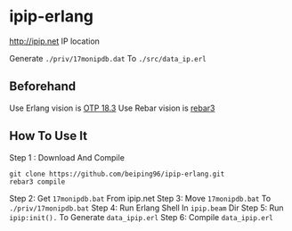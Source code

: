 # ipip-erlang
http://ipip.net IP location

Generate `./priv/17monipdb.dat` To `./src/data_ip.erl`

## Beforehand
Use Erlang vision is [OTP 18.3](http://www.erlang.org/downloads/18.3)
Use Rebar vision is [rebar3](http://www.rebar3.org/)

## How To Use It
Step 1 : Download And Compile
```
git clone https://github.com/beiping96/ipip-erlang.git
rebar3 compile
```
Step 2: Get `17monipdb.bat` From ipip.net
Step 3: Move `17monipdb.bat` To `./priv/17monipdb.bat`
Step 4: Run Erlang Shell In `ipip.beam` Dir
Step 5: Run `ipip:init().` To Generate `data_ipip.erl`
Step 6: Compile `data_ipip.erl`
